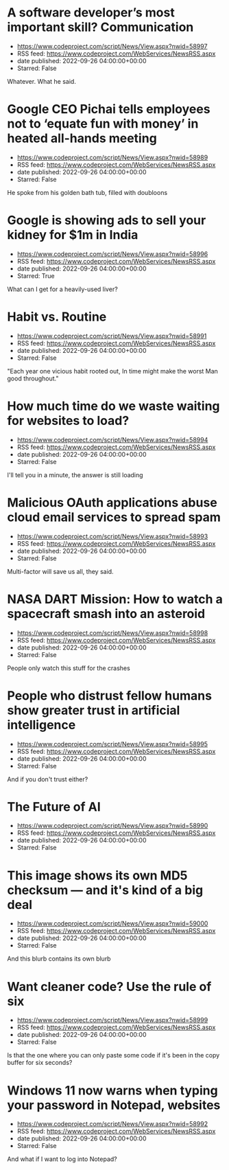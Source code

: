 # A software developer’s most important skill? Communication
 - https://www.codeproject.com/script/News/View.aspx?nwid=58997
 - RSS feed: https://www.codeproject.com/WebServices/NewsRSS.aspx
 - date published: 2022-09-26 04:00:00+00:00
 - Starred: False

Whatever. What he said.

# Google CEO Pichai tells employees not to ‘equate fun with money’ in heated all-hands meeting
 - https://www.codeproject.com/script/News/View.aspx?nwid=58989
 - RSS feed: https://www.codeproject.com/WebServices/NewsRSS.aspx
 - date published: 2022-09-26 04:00:00+00:00
 - Starred: False

He spoke from his golden bath tub, filled with doubloons

# Google is showing ads to sell your kidney for $1m in India
 - https://www.codeproject.com/script/News/View.aspx?nwid=58996
 - RSS feed: https://www.codeproject.com/WebServices/NewsRSS.aspx
 - date published: 2022-09-26 04:00:00+00:00
 - Starred: True

What can I get for a heavily-used liver?

# Habit vs. Routine
 - https://www.codeproject.com/script/News/View.aspx?nwid=58991
 - RSS feed: https://www.codeproject.com/WebServices/NewsRSS.aspx
 - date published: 2022-09-26 04:00:00+00:00
 - Starred: False

"Each year one vicious habit rooted out, In time might make the worst Man good throughout."

# How much time do we waste waiting for websites to load?
 - https://www.codeproject.com/script/News/View.aspx?nwid=58994
 - RSS feed: https://www.codeproject.com/WebServices/NewsRSS.aspx
 - date published: 2022-09-26 04:00:00+00:00
 - Starred: False

I'll tell you in a minute, the answer is still loading

# Malicious OAuth applications abuse cloud email services to spread spam
 - https://www.codeproject.com/script/News/View.aspx?nwid=58993
 - RSS feed: https://www.codeproject.com/WebServices/NewsRSS.aspx
 - date published: 2022-09-26 04:00:00+00:00
 - Starred: False

Multi-factor will save us all, they said.

# NASA DART Mission: How to watch a spacecraft smash into an asteroid
 - https://www.codeproject.com/script/News/View.aspx?nwid=58998
 - RSS feed: https://www.codeproject.com/WebServices/NewsRSS.aspx
 - date published: 2022-09-26 04:00:00+00:00
 - Starred: False

People only watch this stuff for the crashes

# People who distrust fellow humans show greater trust in artificial intelligence
 - https://www.codeproject.com/script/News/View.aspx?nwid=58995
 - RSS feed: https://www.codeproject.com/WebServices/NewsRSS.aspx
 - date published: 2022-09-26 04:00:00+00:00
 - Starred: False

And if you don't trust either?

# The Future of AI
 - https://www.codeproject.com/script/News/View.aspx?nwid=58990
 - RSS feed: https://www.codeproject.com/WebServices/NewsRSS.aspx
 - date published: 2022-09-26 04:00:00+00:00
 - Starred: False



# This image shows its own MD5 checksum — and it's kind of a big deal
 - https://www.codeproject.com/script/News/View.aspx?nwid=59000
 - RSS feed: https://www.codeproject.com/WebServices/NewsRSS.aspx
 - date published: 2022-09-26 04:00:00+00:00
 - Starred: False

And this blurb contains its own blurb

# Want cleaner code? Use the rule of six
 - https://www.codeproject.com/script/News/View.aspx?nwid=58999
 - RSS feed: https://www.codeproject.com/WebServices/NewsRSS.aspx
 - date published: 2022-09-26 04:00:00+00:00
 - Starred: False

Is that the one where you can only paste some code if it's been in the copy buffer for six seconds?

# Windows 11 now warns when typing your password in Notepad, websites
 - https://www.codeproject.com/script/News/View.aspx?nwid=58992
 - RSS feed: https://www.codeproject.com/WebServices/NewsRSS.aspx
 - date published: 2022-09-26 04:00:00+00:00
 - Starred: False

And what if I want to log into Notepad?
